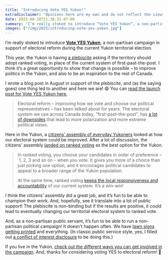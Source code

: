 ```yaml
---
title: "Introducing Vote YES Yukon!"
extradisclaimer: "Opinions here are my own and do not reflect the views of my employer. I am not affiliated with any political party or plebiscite campaign."
date: 2025-08-20T21:38:32-07:00
summary: "I’m really stoked to introduce “Vote YES Yukon”, a non-partisan campaign in support of electoral reform during the current Yukon territorial election. This year, the Yukon is having a plebiscite asking if the territory should adopt ranked voting, in place of the current system of first-past-the-post. I think it’s a great opportunity to show that change is possible – to improve politics in the Yukon, and also to be an inspiration to the rest of Canada."
images: ["/img/2025/introducing-vote-yes-yukon.jpg"]
---
```


I’m really stoked to introduce **[Vote YES Yukon](https://voteyesyukon.ca/)**, a non-partisan campaign in support of electoral reform during the current Yukon territorial election.

This year, the Yukon is having [a plebiscite](https://electionsyukon.ca/en/plebiscite) asking if the territory should adopt ranked voting, in place of the current system of first-past-the-post. I think it’s a great opportunity to show that change is possible – to improve politics in the Yukon, and also to be an inspiration to the rest of Canada.

I wrote a blog post in August in support of the plebiscite, and (as the saying goes) one thing led to another and here we are! 😄 You can [read the launch post for Vote YES Yukon here](https://voteyesyukon.ca/blog/introducing-vote-yes-yukon/),

> Electoral reform – improving how we vote and choose our political representatives – has been talked about for years. The electoral system we use across Canada today, “first-past-the-post”, has [a lot of downsides](https://sboots.ca/2025/08/20/in-support-of-the-yukon-electoral-reform-plebiscite/#what-s-happening) that lead to more polarization and more extreme political views.
> 
Here in the Yukon, a [citizens’ assembly of everyday Yukoners](https://www.yukoncitizensassembly.ca/) looked at how our electoral system could be improved. After a lot of discussion, the citizens’ assembly [landed on ranked voting](https://www.yukoncitizensassembly.ca/ycaer-final-report-october-2024/) as the best option for the Yukon.
> 
> In ranked voting, you choose your candidates in order of preference – 1, 2, 3 and so on – when you vote. It gives you more of a choice than just picking one option, and it encourages political candidates to appeal to a broader range of the Yukon population.
> 
> At the same time, ranked voting [keeps the local responsiveness and accountability](/#create-better-political-outcomes) of our current system. It’s a win-win!

I think the citizens’ assembly did a great job, and it’s fun to be able to champion their work. And, hopefully, see it translate into a lot of public support! The plebiscite is non-binding but if the results are positive, it could lead to eventually changing our territorial electoral system to ranked vote.

And, as a non-partisan public servant, it’s fun to be able to run a non-partisan political campaign! It doesn’t happen often. We have [lawn signs getting printed](https://voteyesyukon.ca/#support-the-vote-yes-yukon-campaign) and everything. (In classic public service style, yes, I filled out [a conflict of interest disclosure](https://yukon.ca/en/human-resource-policy-conflict-interest) to be doing this.)

If you live in the Yukon, [check out the different ways you can get involved in the campaign](https://voteyesyukon.ca/#support-the-vote-yes-yukon-campaign). And, thanks for considering voting YES to electoral reform! 🎉

